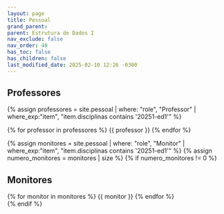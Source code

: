 ```yaml
---
layout: page
title: Pessoal
grand_parent:
parent: Estrutura de Dados I
nav_exclude: false
nav_order: 40
has_toc: false
has_children: false
last_modified_date: 2025-02-10 12:26 -0300
---
```


## Professores

{% assign professores = site.pessoal 
   | where: "role", "Professor"
   | where_exp:"item", "item.disciplinas contains '20251-ed1'" %}
<div class="role">
{% for professor in professores %}
{{ professor }}
{% endfor %}
</div>


{% assign monitores = site.pessoal
   | where: "role", "Monitor"
   | where_exp:"item", "item.disciplinas contains '20251-ed1'" %}
{% assign numero_monitores = monitores | size %}
{% if numero_monitores != 0 %}
## Monitores

<div class="role">
  {% for monitor in monitores %}
  {{ monitor }}
  {% endfor %}
</div>
{% endif %}
